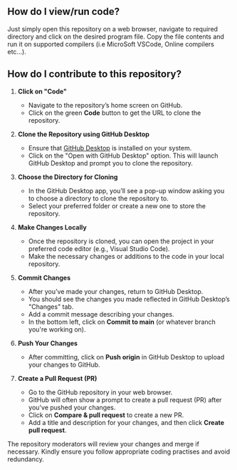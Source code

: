 ## **How do I view/run code?**

Just simply open this repository on a web browser, navigate to required directory and click on the desired program file. Copy the file contents and run it on supported compilers
(i.e MicroSoft VSCode, Online compilers etc...).

## How do I contribute to this repository?

1. **Click on "Code"**
   - Navigate to the repository’s home screen on GitHub.
   - Click on the green **Code** button to get the URL to clone the repository.

2. **Clone the Repository using GitHub Desktop**
   - Ensure that [GitHub Desktop](https://desktop.github.com/) is installed on your system.
   - Click on the "Open with GitHub Desktop" option. This will launch GitHub Desktop and prompt you to clone the repository.
   
3. **Choose the Directory for Cloning**
   - In the GitHub Desktop app, you’ll see a pop-up window asking you to choose a directory to clone the repository to.
   - Select your preferred folder or create a new one to store the repository.

4. **Make Changes Locally**
   - Once the repository is cloned, you can open the project in your preferred code editor (e.g., Visual Studio Code).
   - Make the necessary changes or additions to the code in your local repository.

5. **Commit Changes**
   - After you’ve made your changes, return to GitHub Desktop.
   - You should see the changes you made reflected in GitHub Desktop’s "Changes" tab.
   - Add a commit message describing your changes.
   - In the bottom left, click on **Commit to main** (or whatever branch you're working on).
   
6. **Push Your Changes**
   - After committing, click on **Push origin** in GitHub Desktop to upload your changes to GitHub.

7. **Create a Pull Request (PR)**
   - Go to the GitHub repository in your web browser.
   - GitHub will often show a prompt to create a pull request (PR) after you've pushed your changes.
   - Click on **Compare & pull request** to create a new PR.
   - Add a title and description for your changes, and then click **Create pull request**.

  The repository moderators will review your changes and merge if necessary. Kindly ensure you follow appropriate coding practises and avoid redundancy.
